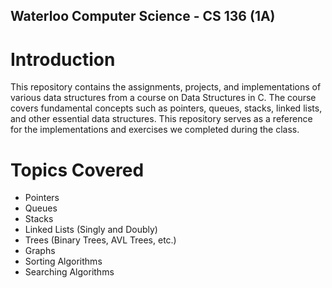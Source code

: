 ## Waterloo Computer Science - CS 136 (1A)

# Introduction
This repository contains the assignments, projects, and implementations of various data structures from a course on Data Structures in C. The course covers fundamental concepts such as pointers, queues, stacks, linked lists, and other essential data structures. This repository serves as a reference for the implementations and exercises we completed during the class.

# Topics Covered
- Pointers
- Queues
- Stacks
- Linked Lists (Singly and Doubly)
- Trees (Binary Trees, AVL Trees, etc.)
- Graphs
- Sorting Algorithms
- Searching Algorithms
